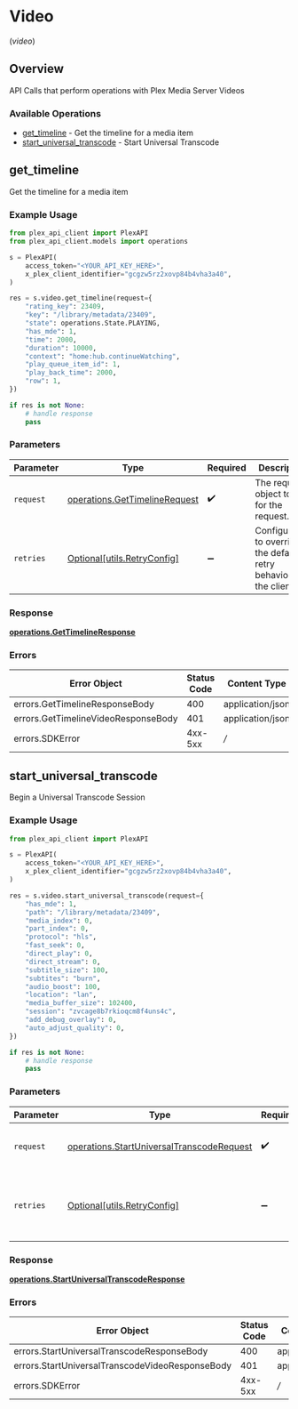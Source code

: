 # Video
(*video*)

## Overview

API Calls that perform operations with Plex Media Server Videos


### Available Operations

* [get_timeline](#get_timeline) - Get the timeline for a media item
* [start_universal_transcode](#start_universal_transcode) - Start Universal Transcode

## get_timeline

Get the timeline for a media item

### Example Usage

```python
from plex_api_client import PlexAPI
from plex_api_client.models import operations

s = PlexAPI(
    access_token="<YOUR_API_KEY_HERE>",
    x_plex_client_identifier="gcgzw5rz2xovp84b4vha3a40",
)

res = s.video.get_timeline(request={
    "rating_key": 23409,
    "key": "/library/metadata/23409",
    "state": operations.State.PLAYING,
    "has_mde": 1,
    "time": 2000,
    "duration": 10000,
    "context": "home:hub.continueWatching",
    "play_queue_item_id": 1,
    "play_back_time": 2000,
    "row": 1,
})

if res is not None:
    # handle response
    pass

```

### Parameters

| Parameter                                                                      | Type                                                                           | Required                                                                       | Description                                                                    |
| ------------------------------------------------------------------------------ | ------------------------------------------------------------------------------ | ------------------------------------------------------------------------------ | ------------------------------------------------------------------------------ |
| `request`                                                                      | [operations.GetTimelineRequest](../../models/operations/gettimelinerequest.md) | :heavy_check_mark:                                                             | The request object to use for the request.                                     |
| `retries`                                                                      | [Optional[utils.RetryConfig]](../../models/utils/retryconfig.md)               | :heavy_minus_sign:                                                             | Configuration to override the default retry behavior of the client.            |

### Response

**[operations.GetTimelineResponse](../../models/operations/gettimelineresponse.md)**

### Errors

| Error Object                        | Status Code                         | Content Type                        |
| ----------------------------------- | ----------------------------------- | ----------------------------------- |
| errors.GetTimelineResponseBody      | 400                                 | application/json                    |
| errors.GetTimelineVideoResponseBody | 401                                 | application/json                    |
| errors.SDKError                     | 4xx-5xx                             | */*                                 |


## start_universal_transcode

Begin a Universal Transcode Session

### Example Usage

```python
from plex_api_client import PlexAPI

s = PlexAPI(
    access_token="<YOUR_API_KEY_HERE>",
    x_plex_client_identifier="gcgzw5rz2xovp84b4vha3a40",
)

res = s.video.start_universal_transcode(request={
    "has_mde": 1,
    "path": "/library/metadata/23409",
    "media_index": 0,
    "part_index": 0,
    "protocol": "hls",
    "fast_seek": 0,
    "direct_play": 0,
    "direct_stream": 0,
    "subtitle_size": 100,
    "subtites": "burn",
    "audio_boost": 100,
    "location": "lan",
    "media_buffer_size": 102400,
    "session": "zvcage8b7rkioqcm8f4uns4c",
    "add_debug_overlay": 0,
    "auto_adjust_quality": 0,
})

if res is not None:
    # handle response
    pass

```

### Parameters

| Parameter                                                                                              | Type                                                                                                   | Required                                                                                               | Description                                                                                            |
| ------------------------------------------------------------------------------------------------------ | ------------------------------------------------------------------------------------------------------ | ------------------------------------------------------------------------------------------------------ | ------------------------------------------------------------------------------------------------------ |
| `request`                                                                                              | [operations.StartUniversalTranscodeRequest](../../models/operations/startuniversaltranscoderequest.md) | :heavy_check_mark:                                                                                     | The request object to use for the request.                                                             |
| `retries`                                                                                              | [Optional[utils.RetryConfig]](../../models/utils/retryconfig.md)                                       | :heavy_minus_sign:                                                                                     | Configuration to override the default retry behavior of the client.                                    |

### Response

**[operations.StartUniversalTranscodeResponse](../../models/operations/startuniversaltranscoderesponse.md)**

### Errors

| Error Object                                    | Status Code                                     | Content Type                                    |
| ----------------------------------------------- | ----------------------------------------------- | ----------------------------------------------- |
| errors.StartUniversalTranscodeResponseBody      | 400                                             | application/json                                |
| errors.StartUniversalTranscodeVideoResponseBody | 401                                             | application/json                                |
| errors.SDKError                                 | 4xx-5xx                                         | */*                                             |
